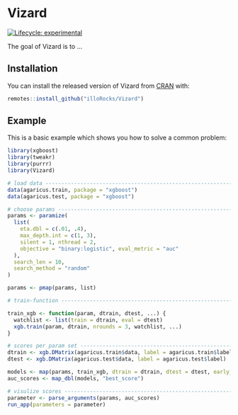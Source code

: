 
<!-- README.md is generated from README.Rmd. Please edit that file -->
Vizard
======

<!-- badges: start -->
[![Lifecycle: experimental](https://img.shields.io/badge/lifecycle-experimental-orange.svg)](https://www.tidyverse.org/lifecycle/#experimental) <!-- badges: end -->

The goal of Vizard is to ...

Installation
------------

You can install the released version of Vizard from [CRAN](https://CRAN.R-project.org) with:

``` r
remotes::install_github("illoRocks/Vizard")
```

Example
-------

This is a basic example which shows you how to solve a common problem:

``` r
library(xgboost)
library(tweakr)
library(purrr)
library(Vizard)

# load data ---------------------------------------------------------------
data(agaricus.train, package = "xgboost")
data(agaricus.test, package = "xgboost")

# choose params -----------------------------------------------------------
params <- paramize(
  list(
    eta.dbl = c(.01, .4),
    max_depth.int = c(1, 3),
    silent = 1, nthread = 2,
    objective = "binary:logistic", eval_metric = "auc"
  ),
  search_len = 10,
  search_method = "random"
)

params <- pmap(params, list)

# train-function ----------------------------------------------------------

train_xgb <- function(param, dtrain, dtest, ...) {
  watchlist <- list(train = dtrain, eval = dtest)
  xgb.train(param, dtrain, nrounds = 3, watchlist, ...)
}

# scores per param set ----------------------------------------------------
dtrain <- xgb.DMatrix(agaricus.train$data, label = agaricus.train$label)
dtest <- xgb.DMatrix(agaricus.test$data, label = agaricus.test$label)

models <- map(params, train_xgb, dtrain = dtrain, dtest = dtest, early_stopping_rounds = 20)
auc_scores <- map_dbl(models, "best_score")

# visulize scores ---------------------------------------------------------
parameter <- parse_arguments(params, auc_scores)
run_app(parameters = parameter)
```

